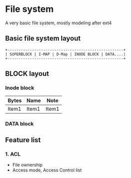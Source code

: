 
# File system

A very basic file system, mostly modeling after ext4


## Basic file system layout

```
+----------------------------------------------------+
| SUPERBLOCK | I-MAP | D-Map | INODE BLOCK | DATA....|
+----------------------------------------------------+
```


## BLOCK layout

### Inode block

| Bytes | Name  | Note  |
| -     | -     | -     |
| Item1 | Item1 | Item1 |


### DATA block


## Feature list

### 1. ACL
 
- File ownership
- Access mode, Access Control list

